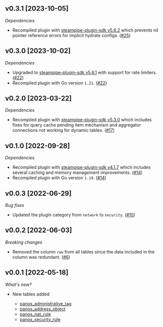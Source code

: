 ## v0.3.1 [2023-10-05]

_Dependencies_

- Recompiled plugin with [steampipe-plugin-sdk v5.6.2](https://github.com/turbot/steampipe-plugin-sdk/blob/main/CHANGELOG.md#v562-2023-10-03) which prevents nil pointer reference errors for implicit hydrate configs. ([#25](https://github.com/turbot/steampipe-plugin-panos/pull/25))

## v0.3.0 [2023-10-02]

_Dependencies_

- Upgraded to [steampipe-plugin-sdk v5.6.1](https://github.com/turbot/steampipe-plugin-sdk/blob/main/CHANGELOG.md#v561-2023-09-29) with support for rate limiters. ([#22](https://github.com/turbot/steampipe-plugin-panos/pull/22))
- Recompiled plugin with Go version `1.21`. ([#22](https://github.com/turbot/steampipe-plugin-panos/pull/22))

## v0.2.0 [2023-03-22]

_Dependencies_

- Recompiled plugin with [steampipe-plugin-sdk v5.3.0](https://github.com/turbot/steampipe-plugin-sdk/blob/main/CHANGELOG.md#v530-2023-03-16) which includes fixes for query cache pending item mechanism and aggregator connections not working for dynamic tables. ([#17](https://github.com/turbot/steampipe-plugin-panos/pull/17))

## v0.1.0 [2022-09-28]

_Dependencies_

- Recompiled plugin with [steampipe-plugin-sdk v4.1.7](https://github.com/turbot/steampipe-plugin-sdk/blob/main/CHANGELOG.md#v417-2022-09-08) which includes several caching and memory management improvements. ([#14](https://github.com/turbot/steampipe-plugin-panos/pull/14))
- Recompiled plugin with Go version `1.19`. ([#14](https://github.com/turbot/steampipe-plugin-panos/pull/14))

## v0.0.3 [2022-06-29]

_Bug fixes_

- Updated the plugin category from `network` to `security`. ([#10](https://github.com/turbot/steampipe-plugin-panos/pull/10))

## v0.0.2 [2022-06-03]

_Breaking changes_

- Removed the column `raw` from all tables since the data included in the column was redundant. ([#6](https://github.com/turbot/steampipe-plugin-panos/pull/6))

## v0.0.1 [2022-05-18]

_What's new?_

- New tables added

  - [panos_administrative_tag](https://hub.steampipe.io/plugins/turbot/panos/tables/panos_administrative_tag)
  - [panos_address_object](https://hub.steampipe.io/plugins/turbot/panos/tables/panos_address_object)
  - [panos_nat_rule](https://hub.steampipe.io/plugins/turbot/panos/tables/panos_nat_rule)
  - [panos_security_rule](https://hub.steampipe.io/plugins/turbot/panos/tables/panos_security_rule)
